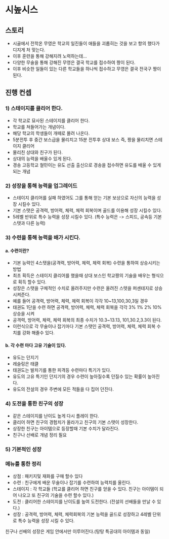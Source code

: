 # 시높시스
## 스토리
- 시골에서 전학온 무영은 학교의 일진들이 애들을 괴롭히는 것을 보고 항의 했다가 디지게 처 맞는다. 
- 이후 훈련을 통해 강해지려 노력하는데...
- 다양한 무술을 통해 강해진 무영은 결국 학교를 접수하여 짱이 된다. 
- 이후 비슷한 일들이 있는 다른 학교들을 하나씩 접수하고 무영은 결국 전국구 짱이 된다.  

## 진행 컨셉
### 1) 스테이지를 클리어 한다.
- 각 학교로 묘사된 스테이지를 클리어 한다. 
- 학교를 쳐들어가는 개념이다.
- 해당 학교의 학생들이 개떼로 몰려 나온다. 
- 5분전투 후 중간 보스급을 물리치고 15분 전투후 상대 보스 즉, 짱을 물리치면 스테이지 클리어 
- 물리친 상대와 친구가 된다. 
- 상대의 능력을 배울수 있게 된다. 
- 경송 고등학교 철민이는 유도 선출 출신으로 경송을 접수하면 유도를 배울 수 있게 되는 개념
 
### 2) 성장을 통해 능력을 업그레이드
- 스테이지 클리어를 실패 하였어도 그를 통해 얻는 기본 보상으로 자신의 능력을 성장 시킬수 있다.
- 기본 스탯은 공격력, 방어력, 체력, 체력 회복이며 골드를 이용해 성장 시킬수 있다. 
- 5레벨 반위로 특수 능력을 성장 시킬수 있다. (특수 능력은 -> 스피드, 공속등 기본 스탯과 다른 능력) 

### 3) 수련을 통해 능력을 배가 시킨다.
#### a. 수련이란?
- 기본 능력인 4스탯을(공격력, 방어력, 체력, 체력 회복) 수련을 통하여 상승시키는 방법
- 최초 획득은 스테이지 클리어를 했을때 상대 보스인 학교짱의 기술을 배우는 형식으로 획득 할수 있다. 
- 성장은 스탯을 구체적인 수치로 올려주지만 수련은 올려진 스텟을 퍼센테지로 상승 시켜준다.
- 예를 들어 공격력, 방어력, 체력, 체력 회복이 각각 10~13,100,30,3일 경우
- 태권도 1단을 수련 하면 공격력, 방어력, 체력, 체력 회복을 각각  3% 1% 2% 10% 상승을 시켜
- 공격력, 방어력, 체력, 체력 회복의 최종 수치가 10.3~13.13, 101,30.2,3.3이 된다.
- 이런식으로 각 무술이나 잡기마다 기본 스탯인 공격력, 방어력, 체력, 체력 회복 수치를 강화 해줄수 있다.
 
#### b. 각 수련 마다 고유 기술이 있다. 
- 유도는 던지기
- 레슬링은 태클
- 태권도는 발차기를 통한 피격등 수련마다 특기가 있다. 
- 유도의 고유 특기인 던지기의 경우 수련이 높아질수록 던질수 있는 확률이 높아진다. 
- 유도의 전설의 경우 주변에 모든 적들을 다 집어 던진다.

### 4) 도전을 통한 친구의 성장
- 같은 스테이지를 난이도 높게 다시 플레이 한다. 
- 클리어 하면 친구의 경험치가 올라가고 친구의 기본 스탯이 성장한다.
- 상장한 친구는 아이템으로 등장할때 기본 수치가 달라진다.
- 친구나 선배로 개념 정리 필요

### 5) 기본적인 성장 



### 메뉴를 통한 정리
- 상점 : 패키지및 재화를 구매 할수 있다
- 수련 : 친구에게 배운 무술이나 잡기를 수련하여 능력치를 올린다. 
- 스테이지 : 각 학교들 (학교를 클리어 하면 친구를 얻을 수 있다. 친구는 아이템이 되어 나오고 또 친구의 기술을 수련 할수 있다.)
- 도전 : 클리어한 스테이지를 난이도를 높여 도전한다. (전설의 선배들을 만날 수 있다.)
- 성장 : 공격력, 방어력, 체력, 체력회복의 기본 능력을 골드로 성장하고 4레벨 단위로 특수 능력을 성장 시킬 수 있다.

 친구나 선배의 성장은 게임 안에서만 이루어진다.(탕탕 특공대의 아이템과 동일)
 
